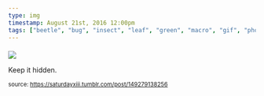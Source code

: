 ```yaml
---
type: img
timestamp: August 21st, 2016 12:00pm
tags: ["beetle", "bug", "insect", "leaf", "green", "macro", "gif", "photography"]
---
```

####
<img src="https://saturdayxiii.github.io/media/149279138256.gif"/>
                                                                                          
Keep it hidden.
 
                                    
                
                
                
                
                                
<small>source: https://saturdayxiii.tumblr.com/post/149279138256</small>